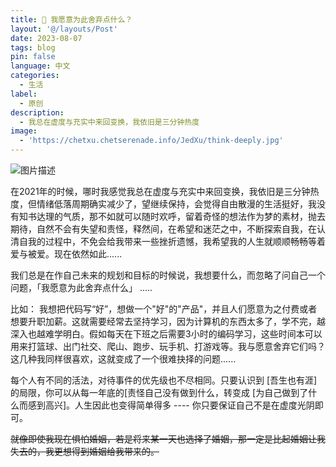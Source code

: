 ```yaml
---
title: 🌱 我愿意为此舍弃点什么？
layout: '@/layouts/Post'
date: 2023-08-07
tags: blog
pin: false
language: 中文
categories:
  - 生活
label:
  - 原创
description:
  - 我总在虚度与充实中来回变换，我依旧是三分钟热度
image:
  - 'https://chetxu.chetserenade.info/JedXu/think-deeply.jpg'
---
```


![图片描述](https://chetxu.chetserenade.info/JedXu/think-deeply.jpg)

在2021年的时候，哪时我感觉我总在虚度与充实中来回变换，我依旧是三分钟热度，但情绪低落周期确实减少了，望继续保持，会觉得自由散漫的生活挺好，我没有知书达理的气质，那不如就可以随时欢呼，留着奇怪的想法作为梦的素材，抛去期待，自然不会有失望和责怪，释然间，在希望和迷茫之中，不断探索自我，在认清自我的过程中，不免会给我带来一些挫折遗憾，我希望我的人生就顺顺畅畅等着爱与被爱。现在依然如此......

我们总是在作自己未来的规划和目标的时候说，我想要什么，而忽略了问自己一个问题，「我愿意为此舍弃点什么」 .....

比如： 我想把代码写“好”，想做一个"好"的"产品"，并且人们愿意为之付费或者想要升职加薪。这就需要经常去坚持学习，因为计算机的东西太多了，学不完，越深入也越难学明白。假如每天在下班之后需要3小时的编码学习，这些时间本可以用来打篮球、出门社交、爬山、跑步、玩手机、打游戏等。我与愿意舍弃它们吗？这几种我同样很喜欢，这就变成了一个很难抉择的问题......

每个人有不同的活法，对待事件的优先级也不尽相同。只要认识到 [吾生也有涯]的局限，你可以从每一年底的[责怪自己没有做到什么，转变成 [为自己做到了什么而感到高兴]。人生因此也变得简单得多 ---- 你只要保证自己不是在虚度光阴即可。

<del>就像即使我现在惧怕婚姻，若是将来某一天也选择了婚姻，那一定是比起婚姻让我失去的，我更想得到婚姻给我带来的。</del>
